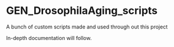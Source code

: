 # GEN_DrosophilaAging_scripts
A bunch of custom scripts made and used through out this project

In-depth documentation will follow.
